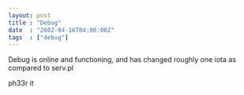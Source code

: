```yaml
---
layout: post
title : "Debug"
date  : "2002-04-16T04:00:00Z"
tags  : ["debug"]
---
```

Debug is online and functioning, and has changed roughly one iota as compared to serv.pl

ph33r it
